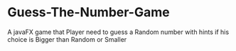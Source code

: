 # Guess-The-Number-Game
A javaFX game that Player need to guess a Random number with hints if his choice is Bigger than Random or Smaller

